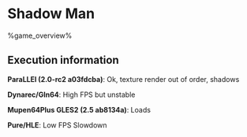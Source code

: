 # Shadow Man 

%game_overview%

## Execution information

**ParaLLEl (2.0-rc2 a03fdcba)**: Ok, texture render out of order, shadows

**Dynarec/Gln64**: High FPS but unstable

**Mupen64Plus GLES2 (2.5 ab8134a)**: Loads

**Pure/HLE**: Low FPS Slowdown